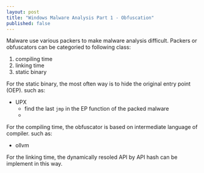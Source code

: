```yaml
---
layout: post
title: "Windows Malware Analysis Part 1 - Obfuscation"
published: false
---
```


Malware use various packers to make malware analysis difficult.
Packers or obfuscators can be categoried to following class:
  1. compiling time
  2. linking time
  3. static binary

For the static binary, the most often way is to hide the original entry point (OEP). such as:
* UPX
  * find the last `jmp` in the EP function of the packed malware
  * 

For the compiling time, the obfuscator is based on intermediate language of compiler. such as:
* ollvm

For the linking time, the dynamically resoled API by API hash can be implement in this way.
